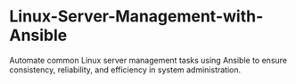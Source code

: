 # Linux-Server-Management-with-Ansible
Automate common Linux server management tasks using Ansible to ensure consistency, reliability, and efficiency in system administration.

